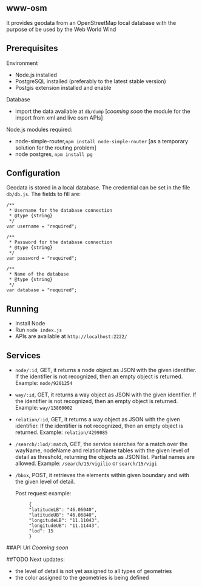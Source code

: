 ## www-osm

It provides geodata from an OpenStreetMap local database with the purpose of be used by the Web World Wind

## Prerequisites
Environment
* Node.js installed
* PostgreSQL installed (preferably to the latest stable version)
* Postgis extension installed and enable

Database
* import the data available at `db/dump` [*cooming soon* the module for the import from xml and live osm APIs]

Node.js modules required:
* node-simple-router,`npm install node-simple-router` [as a temporary solution for the routing problem]
* node postgres, `npm install pg`

## Configuration

Geodata is stored in a local database. The credential can be set in the file `db/db.js`.
The fields to fill are:
```
/**
 * Username for the database connection
 * @type {string}
 */
var username = "required";

/**
 * Password for the database connection
 * @type {string}
 */
var password = "required";

/**
 * Name of the database
 * @type {string}
 */
var database = "required"; 
```

## Running

* Install Node
* Run `node index.js`
* APIs are available at `http://localhost:2222/`

## Services

* `node/:id`, GET, it returns a node object as JSON with the given identifier. If the identifier is not recognized, then an empty object is returned. Example: `node/9201254`
* `way/:id`, GET,  it returns a way object as JSON with the given identifier. If the identifier is not recognized, then an empty object is returned. Example: `way/13860002`
* `relation/:id`, GET, it returns a way object as JSON with the given identifier. If the identifier is not recognized, then an empty object is returned. Example: `relation/4299085`
* `/search/:lod/:match`, GET, the service searches for a match over the wayName, nodeName and relationName tables with the given level of detail as threshold, returning the objects as JSON list. Partial names are allowed. Example: `/search/15/vigilio` or `search/15/vigi`
* `/bbox`, POST, it retrieves the elements within given boundary and with the given level of detail.

    Post request example:
    ```
         {
         "latitudeLB": "46.06040",
         "latitudeUB": "46.06840",
         "longitudeLB": "11.11043",
         "longitudeUB": "11.11443",
         "lod": 15
         }
    ```

##API Url
*Cooming soon*

##TODO
Next updates: 
* the level of detail is not yet assigned to all types of geometries
* the color assigned to the geometries is being defined
